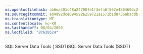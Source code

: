 ```yaml
---
ms.openlocfilehash: ab6ea301c48a24708fe1f3efa6f567e450460dc2
ms.sourcegitcommit: ad4d92dce894592a259721a1571b1d8736abacdb
ms.translationtype: MT
ms.contentlocale: ko-KR
ms.lasthandoff: 08/04/2020
ms.locfileid: "87638524"
---
```

<span data-ttu-id="d1d5c-101">SQL Server Data Tools \( SSDT\)</span><span class="sxs-lookup"><span data-stu-id="d1d5c-101">SQL Server Data Tools \(SSDT\)</span></span>
